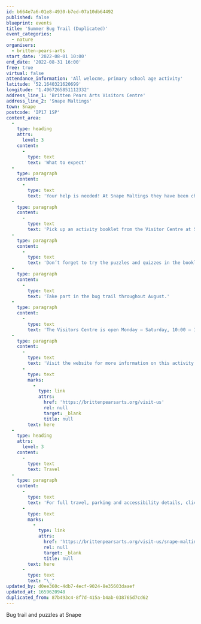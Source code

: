 ```yaml
---
id: b664e7a6-01e8-4930-b7ed-07a10db64492
published: false
blueprint: events
title: 'Summer Bug Trail (Duplicated)'
event_categories:
  - nature
organisers:
  - britten-pears-arts
start_date: '2022-08-01 10:00'
end_date: '2022-08-31 16:00'
free: true
virtual: false
attendance_information: 'All welocme, primary school age activity'
latitude: '52.1640321620699'
longitude: '1.4967265851112332'
address_line_1: 'Britten Pears Arts Visitors Centre'
address_line_2: 'Snape Maltings'
town: Snape
postcode: 'IP17 1SP'
content_area:
  -
    type: heading
    attrs:
      level: 3
    content:
      -
        type: text
        text: 'What to expect'
  -
    type: paragraph
    content:
      -
        type: text
        text: 'Your help is needed! At Snape Maltings they have been chasing bugs around the site and need your help to find the final six!'
  -
    type: paragraph
    content:
      -
        type: text
        text: 'Pick up an activity booklet from the Visitor Centre at Snape Maltings and solve the clues to find the bugs. Once you have solved all the clues, head back to the Visitors Centre and collect your stickers as your prize.'
  -
    type: paragraph
    content:
      -
        type: text
        text: 'Don’t forget to try the puzzles and quizzes in the booklet and get creative colouring in your own bug.'
  -
    type: paragraph
    content:
      -
        type: text
        text: 'Take part in the bug trail throughout August.'
  -
    type: paragraph
    content:
      -
        type: text
        text: 'The Visitors Centre is open Monday – Saturday, 10:00 – 17:30 and Sunday, 10:00 – 16:00'
  -
    type: paragraph
    content:
      -
        type: text
        text: 'Visit the website for more information on this activity and more, by clicking '
      -
        type: text
        marks:
          -
            type: link
            attrs:
              href: 'https://brittenpearsarts.org/visit-us'
              rel: null
              target: _blank
              title: null
        text: here
  -
    type: heading
    attrs:
      level: 3
    content:
      -
        type: text
        text: Travel
  -
    type: paragraph
    content:
      -
        type: text
        text: 'For full travel, parking and accessibility details, click '
      -
        type: text
        marks:
          -
            type: link
            attrs:
              href: 'https://brittenpearsarts.org/visit-us/snape-maltings/getting-here'
              rel: null
              target: _blank
              title: null
        text: here
      -
        type: text
        text: "\_"
updated_by: d0ee360c-4db7-4ecf-9024-8e35603daaef
updated_at: 1659620948
duplicated_from: 87b493c4-8f7d-415a-b4ab-038765d7cd62
---
```

Bug trail and puzzles at Snape